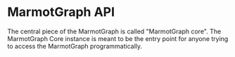 # MarmotGraph API

The central piece of the MarmotGraph is called "MarmotGraph core".
The MarmotGraph Core instance is meant to be the entry point for anyone trying to access the
MarmotGraph programmatically.